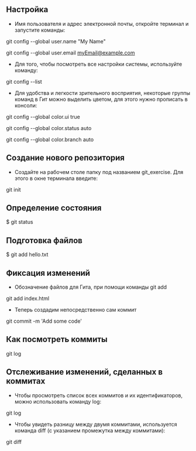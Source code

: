 ## Настройка
* Имя пользователя и адрес электронной почты, откройте терминал и запустите команды:

 git config --global user.name "My Name"

git config --global user.email myEmail@example.com

* Для того, чтобы посмотреть все настройки системы, используйте команду:

git config --list

* Для удобства и легкости зрительного восприятия, некоторые группы команд в Гит можно выделить цветом, для этого нужно прописать в консоли:

git config --global color.ui true

git config --global color.status auto

git config --global color.branch auto


## Создание нового репозитория
* Создайте на рабочем столе папку под названием git_exercise. Для этого в окне терминала введите:

git init

## Определение состояния
$ git status

## Подготовка файлов
$ git add hello.txt

## Фиксация изменений
* Обозначение файлов для Гита, при помощи команды git add

git add index.html

* Теперь создадим непосредственно сам коммит

 git commit -m 'Add some code'

## Как посмотреть коммиты
git log

##  Отслеживание изменений, сделанных в коммитах
* Чтобы просмотреть список всех коммитов и их идентификаторов, можно использовать команду log:

 git log

* Чтобы увидеть разницу между двумя коммитами, используется команда diff (с указанием промежутка между коммитами):

 git diff 

